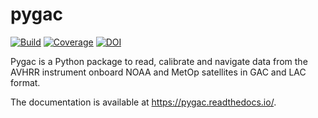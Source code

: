 pygac
=====

[![Build](https://github.com/pytroll/pygac/actions/workflows/ci.yaml/badge.svg)](https://github.com/pytroll/pygac/actions/workflows/ci.yaml)
[![Coverage](https://codecov.io/gh/pytroll/pygac/branch/main/graph/badge.svg?token=DQMgf2LxuM)](https://codecov.io/gh/pytroll/pygac)
[![DOI](https://zenodo.org/badge/DOI/10.5281/zenodo.5832775.svg)](https://doi.org/10.5281/zenodo.5832775)


Pygac is a Python package to read, calibrate and navigate data from the AVHRR 
instrument onboard NOAA and MetOp satellites in GAC and LAC format.

The documentation is available at https://pygac.readthedocs.io/.
